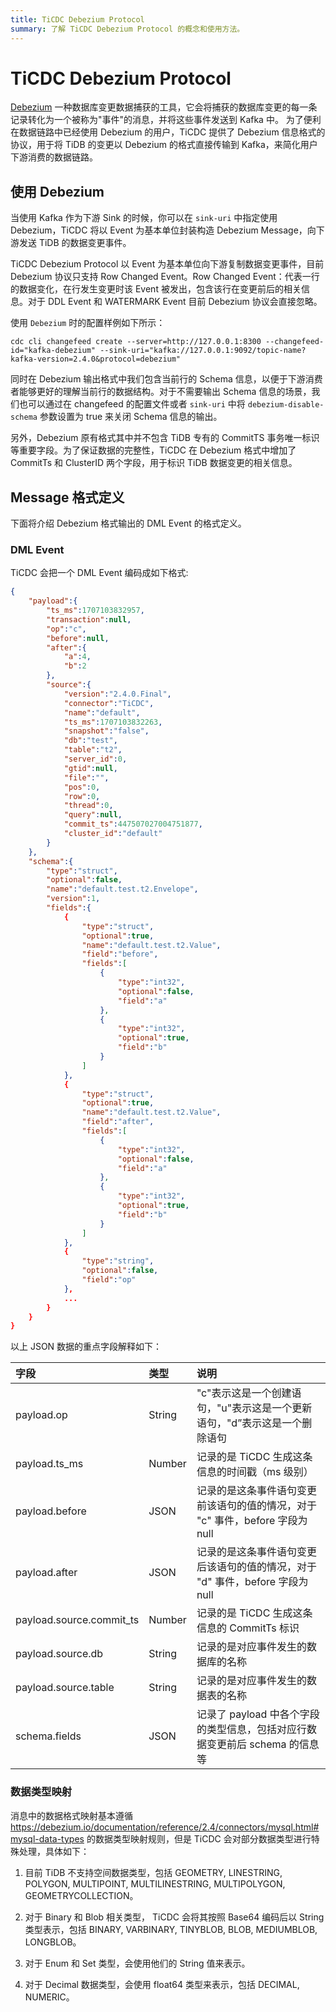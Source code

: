```yaml
---
title: TiCDC Debezium Protocol
summary: 了解 TiCDC Debezium Protocol 的概念和使用方法。
---
```


# TiCDC Debezium Protocol

[Debezium](https://debezium.io/) 一种数据库变更数据捕获的工具，它会将捕获的数据库变更的每一条记录转化为一个被称为"事件"的消息，并将这些事件发送到 Kafka 中。 为了便利在数据链路中已经使用 Debezium 的用户，TiCDC 提供了 Debezium 信息格式的协议，用于将 TiDB 的变更以 Debezium 的格式直接传输到 Kafka，来简化用户下游消费的数据链路。

## 使用 Debezium

当使用 Kafka 作为下游 Sink 的时候，你可以在 `sink-uri` 中指定使用 Debezium，TiCDC 将以 Event 为基本单位封装构造 Debezium Message，向下游发送 TiDB 的数据变更事件。

TiCDC Debezium Protocol 以 Event 为基本单位向下游复制数据变更事件，目前 Debezium 协议只支持 Row Changed Event。Row Changed Event：代表一行的数据变化，在行发生变更时该 Event 被发出，包含该行在变更前后的相关信息。对于 DDL Event 和 WATERMARK Event 目前 Debezium 协议会直接忽略。

使用 `Debezium` 时的配置样例如下所示：

```shell
cdc cli changefeed create --server=http://127.0.0.1:8300 --changefeed-id="kafka-debezium" --sink-uri="kafka://127.0.0.1:9092/topic-name?kafka-version=2.4.0&protocol=debezium"
```

同时在 Debezium 输出格式中我们包含当前行的 Schema 信息，以便于下游消费者能够更好的理解当前行的数据结构。对于不需要输出 Schema 信息的场景，我们也可以通过在 changefeed 的配置文件或者 `sink-uri` 中将 `debezium-disable-schema` 参数设置为 true 来关闭 Schema 信息的输出。


另外，Debezium 原有格式其中并不包含 TiDB 专有的 CommitTS 事务唯一标识等重要字段。为了保证数据的完整性，TiCDC 在 Debezium 格式中增加了 CommitTs 和 ClusterID 两个字段，用于标识 TiDB 数据变更的相关信息。

## Message 格式定义

下面将介绍 Debezium 格式输出的 DML Event 的格式定义。

### DML Event

TiCDC 会把一个 DML Event 编码成如下格式:

```json
{
    "payload":{
        "ts_ms":1707103832957,
        "transaction":null,
        "op":"c",
        "before":null,
        "after":{
            "a":4,
            "b":2
        },
        "source":{
            "version":"2.4.0.Final",
            "connector":"TiCDC",
            "name":"default",
            "ts_ms":1707103832263,
            "snapshot":"false",
            "db":"test",
            "table":"t2",
            "server_id":0,
            "gtid":null,
            "file":"",
            "pos":0,
            "row":0,
            "thread":0,
            "query":null,
            "commit_ts":447507027004751877,
            "cluster_id":"default"
        }
    },
    "schema":{
        "type":"struct",
        "optional":false,
        "name":"default.test.t2.Envelope",
        "version":1,
        "fields":{
            {
                "type":"struct",
                "optional":true,
                "name":"default.test.t2.Value",
                "field":"before",
                "fields":[
                    {
                        "type":"int32",
                        "optional":false,
                        "field":"a"
                    },
                    {
                        "type":"int32",
                        "optional":true,
                        "field":"b"
                    }
                ]
            },
            {
                "type":"struct",
                "optional":true,
                "name":"default.test.t2.Value",
                "field":"after",
                "fields":[
                    {
                        "type":"int32",
                        "optional":false,
                        "field":"a"
                    },
                    {
                        "type":"int32",
                        "optional":true,
                        "field":"b"
                    }
                ]
            },
            {
                "type":"string",
                "optional":false,
                "field":"op"
            },
            ...
        }
    }
}
```
以上 JSON 数据的重点字段解释如下：

| 字段      | 类型   | 说明                                                                      |
|:----------|:-------|:-------------------------------------------------------------------------|
| payload.op        | String | "c"表示这是一个创建语句，"u"表示这是一个更新语句，"d”表示这是一个删除语句          |
| payload.ts_ms     | Number | 记录的是 TiCDC 生成这条信息的时间戳（ms 级别）                                |
| payload.before    | JSON   | 记录的是这条事件语句变更前该语句的值的情况，对于 "c" 事件，before 字段为 null     |
| payload.after     | JSON   | 记录的是这条事件语句变更后该语句的值的情况，对于 "d" 事件，before 字段为 null     |
| payload.source.commit_ts     | Number   | 记录的是 TiCDC 生成这条信息的 CommitTs 标识                    |
| payload.source.db     | String   | 记录的是对应事件发生的数据库的名称                    |
| payload.source.table     | String   |  记录的是对应事件发生的数据表的名称                    |
| schema.fields     | JSON   |  记录了 payload 中各个字段的类型信息，包括对应行数据变更前后 schema 的信息等      |


### 数据类型映射
消息中的数据格式映射基本遵循 https://debezium.io/documentation/reference/2.4/connectors/mysql.html#mysql-data-types 的数据类型映射规则，但是 TiCDC 会对部分数据类型进行特殊处理，具体如下：

1. 目前 TiDB 不支持空间数据类型，包括 GEOMETRY, LINESTRING, POLYGON, MULTIPOINT, MULTILINESTRING, MULTIPOLYGON, GEOMETRYCOLLECTION。

2. 对于 Binary 和 Blob 相关类型， TiCDC 会将其按照 Base64 编码后以 String 类型表示，包括 BINARY, VARBINARY, TINYBLOB, BLOB, MEDIUMBLOB, LONGBLOB。

3. 对于 Enum 和 Set 类型，会使用他们的 String 值来表示。

4. 对于 Decimal 数据类型，会使用 float64 类型来表示，包括 DECIMAL, NUMERIC。



